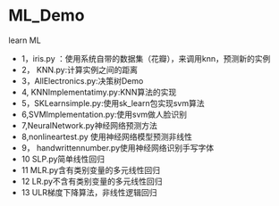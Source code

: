 # ML_Demo
learn ML

- 1，iris.py ：使用系统自带的数据集（花瓣），来调用knn，预测新的实例
- 2， KNN.py:计算实例之间的距离
- 3，AllElectronics.py:决策树Demo
- 4, KNNImplementatimy.py:KNN算法的实现
- 5，SKLearnsimple.py:使用sk_learn包实现svm算法
- 6,SVMImplementation.py:使用svm做人脸识别
- 7,NeuralNetwork.py神经网络预测方法
- 8,nonlineartest.py 使用神经网络模型预测非线性
- 9， handwrittennumber.py使用神经网络识别手写字体
- 10 SLP.py简单线性回归
- 11 MLR.py含有类别变量的多元线性回归
- 12 LR.py不含有类别变量的多元线性回归
- 13 ULR梯度下降算法，非线性逻辑回归
